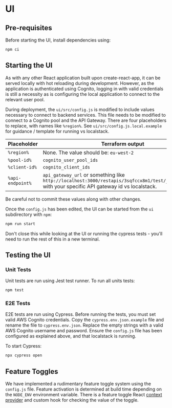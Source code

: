 # UI 

## Pre-requisites

Before starting the UI, install dependencies using: 
```bash
npm ci
```

## Starting the UI

As with any other React application built upon create-react-app, it can be served locally with hot reloading during
development. However, as the application is authenticated using Cognito, logging in with valid credentials is still a
necessity as is configuring the local application to connect to the relevant user pool.

During deployment, the `ui/src/config.js` is modified to include values necessary to connect to backend services. This
file needs to be modified to connect to a Cognito pool and the API Gateway. There are four placeholders to replace, with
names like `%region%`. See `ui/src/config.js.local.example` for guidance / template for running vs localstack.

| Placeholder      | Terraform output                                                                                                                                     |
|------------------|------------------------------------------------------------------------------------------------------------------------------------------------------|
| `%region%`       | None. The value should be: `eu-west-2`                                                                                                               |
| `%pool-id%`      | `cognito_user_pool_ids`                                                                                                                              |
| `%client-id%`    | `cognito_client_ids`                                                                                                                                 |
| `%api-endpoint%` | `api_gateway_url` or something like `http://localhost:3000/restapis/3sqfccx8m1/test/_user_request_` with your specific API gateway id vs localstack. |

Be careful not to commit these values along with other changes.

Once the `config.js` has been edited, the UI can be started from the `ui` subdirectory with `npm`:

```bash
npm run start
```

Don't close this while looking at the UI or running the cypress tests - you'll need to run the rest of this in a new terminal.

## Testing the UI

### Unit Tests

Unit tests are run using Jest test runner. To run all units tests:
```bash
npm test
```

### E2E Tests

E2E tests are run using Cypress. Before running the tests, you must set valid AWS Cognito credentials. Copy the `cypress.env.json.example` file and rename the file to `cypress.env.json`. Replace the empty strings with a valid AWS Cognito username and password. Ensure the `config.js` file has been configured as explained above, and that localstack is running.

To start Cypress:
```bash
npx cypress open
```

## Feature Toggles

We have implemented a rudimentary feature toggle system using the `config.js` file. Feature activation is determined at build time depending on the `NODE_ENV` environment variable. There is a feature toggle React [context provider](ui/src/providers/FeatureToggleProvider.jsx) and custom hook for checking the value of the toggle.
